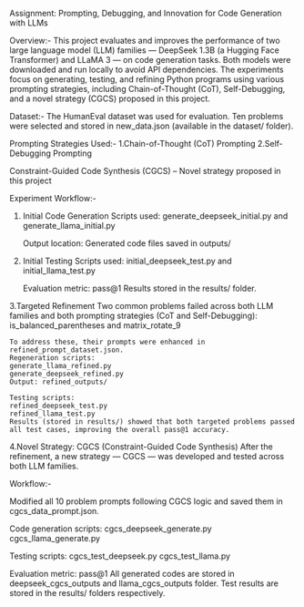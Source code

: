 Assignment: Prompting, Debugging, and Innovation for Code Generation with LLMs

Overview:-
This project evaluates and improves the performance of two large language model (LLM) families — DeepSeek 1.3B (a Hugging Face Transformer) and LLaMA 3 — on code generation tasks. Both models were downloaded and run locally to avoid API dependencies.
The experiments focus on generating, testing, and refining Python programs using various prompting strategies, including Chain-of-Thought (CoT), Self-Debugging, and a novel strategy (CGCS) proposed in this project.

Dataset:-
The HumanEval dataset was used for evaluation.
Ten problems were selected and stored in new_data.json (available in the dataset/ folder).

Prompting Strategies Used:-
 1.Chain-of-Thought (CoT) Prompting
 2.Self-Debugging Prompting

Constraint-Guided Code Synthesis (CGCS) – Novel strategy proposed in this project

Experiment Workflow:-

  1. Initial Code Generation
      Scripts used:
      generate_deepseek_initial.py and 
      generate_llama_initial.py

      Output location:
      Generated code files saved in outputs/

  2. Initial Testing
      Scripts used:
      initial_deepseek_test.py and 
      initial_llama_test.py

     Evaluation metric: pass@1
     Results stored in the results/ folder.

  3.Targeted Refinement
    Two common problems failed across both LLM families and both prompting strategies (CoT and Self-Debugging):
    is_balanced_parentheses and 
    matrix_rotate_9
    
    To address these, their prompts were enhanced in refined_prompt_dataset.json.
    Regeneration scripts:
    generate_llama_refined.py
    generate_deepseek_refined.py
    Output: refined_outputs/
    
    Testing scripts:
    refined_deepseek_test.py
    refined_llama_test.py
    Results (stored in results/) showed that both targeted problems passed all test cases, improving the overall pass@1 accuracy.

  4.Novel Strategy: CGCS (Constraint-Guided Code Synthesis)
   After the refinement, a new strategy — CGCS — was developed and tested across both LLM families.

   Workflow:-

   Modified all 10 problem prompts following CGCS logic and saved them in cgcs_data_prompt.json.

   Code generation scripts:
   cgcs_deepseek_generate.py
   cgcs_llama_generate.py

   Testing scripts:
   cgcs_test_deepseek.py
   cgcs_test_llama.py

   Evaluation metric: pass@1
   All generated codes are stored in deepseek_cgcs_outputs and llama_cgcs_outputs folder. Test results are stored in the  results/ folders respectively.
